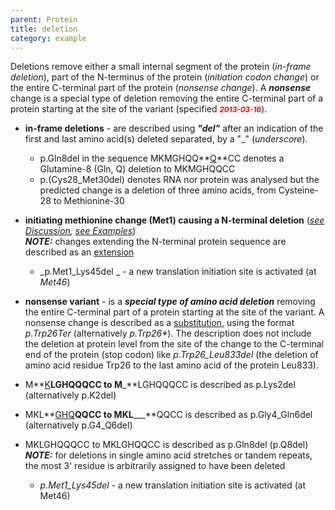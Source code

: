 ```yaml
---
parent: Protein
title: deletion
category: example
---
```


Deletions remove either a small internal segment of the protein (_in-frame deletion_), part of the N-terminus of the protein (_initiation codon change_) or the entire C-terminal part of the protein (_nonsense change_). A _**nonsense**_ change is a special type of deletion removing the entire C-terminal part of a protein starting at the site of the variant (specified _**<small><font color="#FF0000">2013-03-16</font></small>**_).


*   **in-frame deletions**  -  are described using _**"del"**_ after an indication of the first and last amino acid(s) deleted separated, by a "_" (_underscore_).
    *   p.Gln8del in the sequence MKMGHQQ**<u>Q</u>**CC denotes a Glutamine-8 (Gln, Q) deletion to MKMGHQQCC
    *   p.(Cys28_Met30del) denotes RNA nor protein was analysed but the predicted change is a deletion of three amino acids, from Cysteine-28 to Methionine-30
*   **initiating methionine change (Met1) causing a N-terminal deletion** (_[see Discussion](disc.html#Met),  [see Examples](examplesAA.html#sub)_)  
    _**NOTE:**_  changes extending the N-terminal protein sequence are described as an [extension](#extp)
    *   _p.Met1_Lys45del _ -  a new translation initiation site is activated (at _Met46_)
*   **<a name="nonsense"></a>nonsense variant**  -  is a _**special type of amino acid deletion**_ removing the entire C-terminal part of a protein starting at the site of the variant. A nonsense change is described as a [substitution](#sub), using the format _p.Trp26Ter_ (alternatively _p.Trp26*_). The description does not include the deletion at protein level from the site of the change to the C-terminal end of the protein (stop codon) like _p.Trp26_Leu833del_ (the deletion of amino acid residue Trp26 to the last amino acid of the protein Leu833).

*   M**<u>K</u>**LGHQQQCC to M**_**LGHQQQCC is described as p.Lys2del (alternatively p.K2del)
*   MKL**<u>GHQ</u>**QQCC to MKL**___**QQCC  is described as p.Gly4_Gln6del (alternatively p.G4_Q6del)
*   MKLGHQQQCC to MKLGHQQCC is described as p.Gln8del (p.Q8del)  
    _**NOTE:**_ for deletions in single amino acid stretches or tandem repeats, the most 3' residue is arbitrarily assigned to have been deleted
    *   _p.Met1_Lys45del_ -  a new translation initiation site is activated (at Met46)
